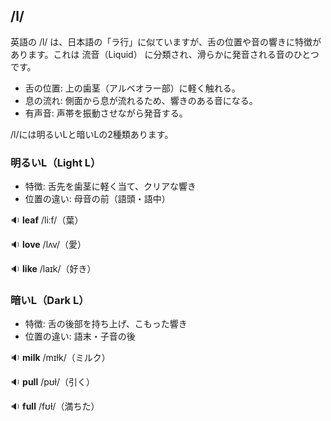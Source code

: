 ## /l/
英語の /l/ は、日本語の「ラ行」に似ていますが、舌の位置や音の響きに特徴があります。これは 流音（Liquid） に分類され、滑らかに発音される音のひとつです。

* 舌の位置: 上の歯茎（アルベオラー部）に軽く触れる。
* 息の流れ: 側面から息が流れるため、響きのある音になる。
* 有声音: 声帯を振動させながら発音する。

/l/には明るいLと暗いLの2種類あります。

### 明るいL（Light L）	
* 特徴: 舌先を歯茎に軽く当て、クリアな響き
* 位置の違い: 母音の前（語頭・語中）

🔉 **leaf** /liːf/（葉）

🔉 **love** /lʌv/（愛）

🔉 **like** /laɪk/（好き）

### 暗いL（Dark L）
* 特徴: 舌の後部を持ち上げ、こもった響き
* 位置の違い: 語末・子音の後

🔉 **milk** /mɪɫk/（ミルク）

🔉 **pull** /pʊɫ/（引く） 

🔉 **full** /fʊɫ/（満ちた）
